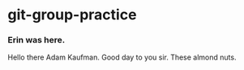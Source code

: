 # git-group-practice
### Erin was here.

Hello there Adam Kaufman. Good day to you sir. 
These almond nuts.

